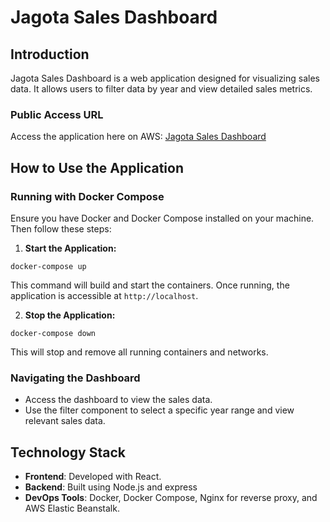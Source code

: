# Jagota Sales Dashboard

## Introduction

Jagota Sales Dashboard is a web application designed for visualizing sales data. It allows users to filter data by year and view detailed sales metrics.

### Public Access URL

Access the application here on AWS: [Jagota Sales Dashboard](http://jagota-sales-env.eba-vetm3ihj.us-east-1.elasticbeanstalk.com/)

## How to Use the Application

### Running with Docker Compose

Ensure you have Docker and Docker Compose installed on your machine. Then follow these steps:

1. **Start the Application:**

`docker-compose up`

This command will build and start the containers. Once running, the application is accessible at `http://localhost`.

2. **Stop the Application:**

`docker-compose down`

This will stop and remove all running containers and networks.

### Navigating the Dashboard

- Access the dashboard to view the sales data.
- Use the filter component to select a specific year range and view relevant sales data.

## Technology Stack

- **Frontend**: Developed with React.
- **Backend**: Built using Node.js and express
- **DevOps Tools**: Docker, Docker Compose, Nginx for reverse proxy, and AWS Elastic Beanstalk.
